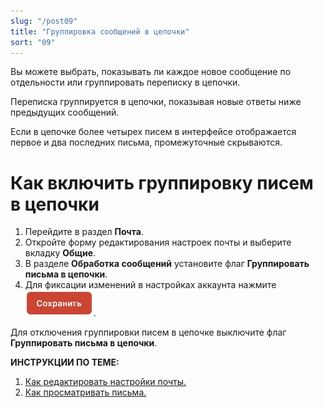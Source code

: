 ```yaml
---
slug: "/post09"
title: "Группировка сообщений в цепочки"
sort: "09"
---
```


Вы можете выбрать, показывать ли каждое новое сообщение по отдельности или группировать переписку в цепочки. 

Переписка группируется в цепочки, показывая новые ответы ниже предыдущих сообщений.   

Если в цепочке более четырех писем в интерфейсе отображается первое и два последних письма, промежуточные скрываются.   

# Как включить группировку писем в цепочки

1. Перейдите в раздел **Почта**.
2. Откройте форму редактирования настроек почты и выберите вкладку **Общие**.  
2. В разделе  **Обработка сообщений** установите флаг **Группировать письма в цепочки**.
3. Для фиксации изменений в настройках аккаунта нажмите ![save-button.jpg](./images/save-button.jpg "Сохранить").  

Для отключения группировки писем в цепочке выключите флаг **Группировать письма в цепочки**.

**ИНСТРУКЦИИ ПО ТЕМЕ:**  
1. [Как редактировать настройки почты.](https://docs.cryptoarm.ru/06-v3.2-Beta/003-mail/edit-account)  
2. [Как просматривать письма.](https://docs.cryptoarm.ru/06-v3.2-Beta/003-mail/view-mail)  


